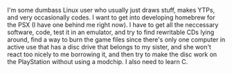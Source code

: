 I'm some dumbass Linux user who usually just draws stuff, makes YTPs, and very occasionally codes. I want to get into developing homebrew for the PSX (I have one behind me right now). I have to get all the neccessary software, code, test it in an emulator, and try to find rewritable CDs lying around, find a way to burn the game files since there's only one computer in active use that has a disc drive that belongs to my sister, and she won't react too nicely to me borrowing it, and then try to make the disc work on the PlayStation without using a modchip. I also need to learn C.
